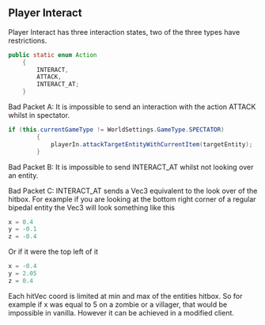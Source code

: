 ## Player Interact

Player Interact has three interaction states, two of the three types have restrictions.

```java
public static enum Action
    {
        INTERACT,
        ATTACK,
        INTERACT_AT;
    }
```

Bad Packet A: It is impossible to send an interaction with the action ATTACK whilst in spectator.

```java
if (this.currentGameType != WorldSettings.GameType.SPECTATOR)
        {
            playerIn.attackTargetEntityWithCurrentItem(targetEntity);
        }
```

Bad Packet B: It is impossible to send INTERACT_AT whilst not looking over an entity.

Bad Packet C: INTERACT_AT sends a Vec3 equivalent to the look over of the hitbox. For example if you are looking at the bottom right corner of a regular bipedal entity the Vec3 will look something like this
```java
x = 0.4
y = -0.1
z = -0.4
```
Or if it were the top left of it
```java
x = -0.4
y = 2.05
z = 0.4
```
Each hitVec coord is limited at min and max of the entities hitbox. So for example if x was equal to 5 on a zombie or a villager, that would be impossible in vanilla. However it can be achieved in a modified client.

